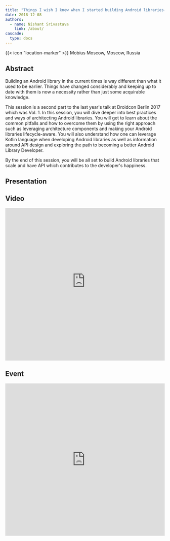```yaml
---
title: "Things I wish I knew when I started building Android libraries-Vol.2"
date: 2018-12-08
authors:
  - name: Nishant Srivastava
    link: /about/
cascade:
  type: docs
---
```


{{< icon "location-marker" >}} Mobius Moscow, Moscow, Russia

<!--more-->

## Abstract

Building an Android library in the current times is way different than what it used to be earlier. Things have changed considerably and keeping up to date with them is now a necessity rather than just some acquirable knowledge.

This session is a second part to the last year's talk at Droidcon Berlin 2017 which was Vol. 1. In this session, you will dive deeper into best practices and ways of architecting Android libraries. You will get to learn about the common pitfalls and how to overcome them by using the right approach such as leveraging architecture components and making your Android libraries lifecycle-aware. You will also understand how one can leverage Kotlin language when developing Android libraries as well as information around API design and exploring the path to becoming a better Android Library Developer.

By the end of this session, you will be all set to build Android libraries that scale and have API which contributes to the developer's happiness.

## Presentation

<script async class="speakerdeck-embed" data-id="771ba65e1ed346aaa5d477b5ffed00e7" data-ratio="1.77777777777778" src="//speakerdeck.com/assets/embed.js"></script>

## Video

<iframe width="100%" height="480" src="https://www.youtube-nocookie.com/embed/ZLYcEkkdj4A" frameborder="0" allow="accelerometer; autoplay; encrypted-media; gyroscope; picture-in-picture" allowfullscreen></iframe>

## Event

<iframe src="https://web.archive.org/web/20181208055246/https://mobiusconf.com/en/talks/2uzvuesodoi2yeowkwiiws/" frameborder="0" width="100%" height="480" allowfullscreen="true" mozallowfullscreen="true" webkitallowfullscreen="true"></iframe>
